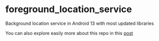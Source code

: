 # foreground_location_service
Background location service in Android 13 with most updated libraries

You can also explore easily more about this repo in this [post](https://www.google.com)

